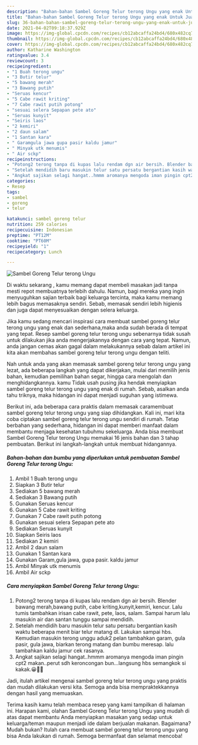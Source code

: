 ```yaml
---
description: "Bahan-bahan Sambel Goreng Telur terong Ungu yang enak Untuk Jualan"
title: "Bahan-bahan Sambel Goreng Telur terong Ungu yang enak Untuk Jualan"
slug: 36-bahan-bahan-sambel-goreng-telur-terong-ungu-yang-enak-untuk-jualan
date: 2021-04-02T09:18:37.929Z
image: https://img-global.cpcdn.com/recipes/cb12abcaffa24bd4/680x482cq70/sambel-goreng-telur-terong-ungu-foto-resep-utama.jpg
thumbnail: https://img-global.cpcdn.com/recipes/cb12abcaffa24bd4/680x482cq70/sambel-goreng-telur-terong-ungu-foto-resep-utama.jpg
cover: https://img-global.cpcdn.com/recipes/cb12abcaffa24bd4/680x482cq70/sambel-goreng-telur-terong-ungu-foto-resep-utama.jpg
author: Katharine Washington
ratingvalue: 3.4
reviewcount: 3
recipeingredient:
- "1 Buah terong ungu"
- "3 Butir telur"
- "5 bawang merah"
- "3 Bawang putih"
- "Seruas kencur"
- "5 Cabe rawit kriting"
- "7 Cabe rawit putih potong"
- "sesuai selera Sepapan pete ato"
- "Seruas kunyit"
- "Seiris laos"
- "2 kemiri"
- "2 daun salam"
- "1 Santan kara"
- " Garamgula jawa gupa pasir kaldu jamur"
- " Minyak utk menumis"
- " Air sckp"
recipeinstructions:
- "Potong2 terong tanpa di kupas lalu rendam dgn air bersih. Blender bawang merah,bawang putih, cabe kriting,kunyit,kemiri, kencur. Lalu tumis tambahkan irisan cabe rawit, pete, laos, salam. Sampai harum lalu masukin air dan santan tunggu sampai mendidih."
- "Setelah mendidih baru masukin telur satu persatu bergantian kasih waktu beberapa menit biar telur matang dl. Lakukan sampai hbs. Kemudian masukin terong unggu aduk2 pelan tambahkan garam, gula pasir, gula jawa, biarkan terong matang dan bumbu meresap. lalu tambahkan kaldu jamur cek rasanya."
- "Angkat sajikan selagi hangat..hmmm aromanya mengoda iman pingin cpt2 makan..perut sdh keroncongan bun...langsung hbs semangkok si kakak.😀🙏🙏"
categories:
- Resep
tags:
- sambel
- goreng
- telur

katakunci: sambel goreng telur 
nutrition: 259 calories
recipecuisine: Indonesian
preptime: "PT12M"
cooktime: "PT60M"
recipeyield: "1"
recipecategory: Lunch

---
```



![Sambel Goreng Telur terong Ungu](https://img-global.cpcdn.com/recipes/cb12abcaffa24bd4/680x482cq70/sambel-goreng-telur-terong-ungu-foto-resep-utama.jpg)

Di waktu  sekarang , kamu memang dapat membeli masakan jadi tanpa mesti repot membuatnya terlebih dahulu. Namun, bagi mereka yang ingin menyuguhkan sajian terbaik bagi keluarga tercinta, maka kamu memang lebih bagus memasaknya sendiri. Sebab, memasak sendiri lebih higienis dan juga dapat menyesuaikan dengan selera keluarga.

Jika kamu sedang mencari inspirasi cara membuat sambel goreng telur terong ungu yang enak dan sederhana,maka anda sudah berada di tempat yang tepat. Resep sambel goreng telur terong ungu  sebenarnya tidak susah untuk dilakukan jika anda mengerjakannya dengan cara yang tepat. Namun, anda jangan cemas akan gagal dalam melakukannya 
sebab dalam artikel ini kita akan membahas sambel goreng telur terong ungu dengan teliti.  



Nah untuk anda yang akan memasak sambel goreng telur terong ungu yang lezat, ada beberapa langkah yang dapat dikerjakan, mulai dari memilih jenis bahan, kemudian pemilihan bahan segar, hingga cara mengolah dan menghidangkannya. kamu Tidak usah pusing jika hendak menyiapkan sambel goreng telur terong ungu yang enak di rumah. Sebab, asalkan anda  tahu triknya, maka hidangan ini dapat menjadi suguhan yang istimewa.

Berikut ini, ada beberapa cara praktis  dalam memasak caramembuat sambel goreng telur terong ungu yang siap dihidangkan. Kali ini, mari kita coba ciptakan sambel goreng telur terong ungu sendiri di rumah. Tetap berbahan yang sederhana, hidangan ini dapat memberi manfaat dalam membantu menjaga kesehatan tubuhmu sekeluarga. Anda bisa membuat Sambel Goreng Telur terong Ungu memakai 16 jenis bahan dan 3 tahap pembuatan. Berikut ini langkah-langkah untuk membuat hidangannya.

<!--inarticleads1-->

##### Bahan-bahan dan bumbu yang diperlukan untuk pembuatan Sambel Goreng Telur terong Ungu:

1. Ambil 1 Buah terong ungu
1. Siapkan 3 Butir telur
1. Sediakan 5 bawang merah
1. Sediakan 3 Bawang putih
1. Gunakan Seruas kencur
1. Gunakan 5 Cabe rawit kriting
1. Gunakan 7 Cabe rawit putih potong
1. Gunakan sesuai selera Sepapan pete ato
1. Sediakan Seruas kunyit
1. Siapkan Seiris laos
1. Sediakan 2 kemiri
1. Ambil 2 daun salam
1. Gunakan 1 Santan kara
1. Gunakan  Garam,gula jawa, gupa pasir. kaldu jamur
1. Ambil  Minyak utk menumis
1. Ambil  Air sckp




<!--inarticleads2-->

##### Cara menyiapkan Sambel Goreng Telur terong Ungu:

1. Potong2 terong tanpa di kupas lalu rendam dgn air bersih. Blender bawang merah,bawang putih, cabe kriting,kunyit,kemiri, kencur. Lalu tumis tambahkan irisan cabe rawit, pete, laos, salam. Sampai harum lalu masukin air dan santan tunggu sampai mendidih.
1. Setelah mendidih baru masukin telur satu persatu bergantian kasih waktu beberapa menit biar telur matang dl. Lakukan sampai hbs. Kemudian masukin terong unggu aduk2 pelan tambahkan garam, gula pasir, gula jawa, biarkan terong matang dan bumbu meresap. lalu tambahkan kaldu jamur cek rasanya.
1. Angkat sajikan selagi hangat..hmmm aromanya mengoda iman pingin cpt2 makan..perut sdh keroncongan bun...langsung hbs semangkok si kakak.😀🙏🙏




Jadi, itulah artikel mengenai  sambel goreng telur terong ungu  yang praktis dan mudah dilakukan versi kita. Semoga anda bisa mempraktekkannya dengan hasil yang memuaskan. 

Terima kasih kamu telah membaca resep yang kami tampilkan di halaman ini. Harapan kami, olahan  Sambel Goreng Telur terong Ungu yang mudah di atas dapat membantu Anda menyiapkan masakan yang sedap untuk keluarga/teman maupun menjadi ide dalam berjualan makanan. Bagaimana? Mudah bukan? Itulah cara membuat sambel goreng telur terong ungu yang bisa Anda lakukan di rumah. Semoga bermanfaat dan selamat mencoba!


